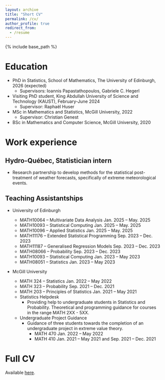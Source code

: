 ```yaml
---
layout: archive
title: "Short CV"
permalink: /cv/
author_profile: true
redirect_from:
  - /resume
---
```


{% include base_path %}

Education
======
* PhD in Statistics, School of Mathematics, The University of Edinburgh, 2026 (expected)
  * Supervisors: Ioannis Papastathopoulos, Gabriele C. Hegerl
* Visiting PhD student, King Abdullah University of Science and Technology (KAUST), February-June 2024 
  * Supervisor: Raphaël Huser
* MSc in Mathematics and Statistics, McGill University, 2022
  * Supervisor: Christian Genest
* BSc in Mathematics and Computer Science, McGill University, 2020

Work experience
======

Hydro-Québec, Statistician intern
---

* Research partnership to develop methods for the statistical post-treatment of weather forecasts, specifically of extreme meteorological events.

Teaching Assistantships
---
* University of Edinburgh
  * MATH10064 – Multivariate Data Analysis Jan. 2025 – May. 2025
  * MATH10093 – Statistical Computing Jan. 2025 – May. 2025
  * MATH10096 – Applied Statistics Jan. 2025 – May. 2025
  * MATH11176 – Extended Statistical Programming Sep. 2023 – Dec. 2023
  * MATH11187 – Generalised Regression Models Sep. 2023 – Dec. 2023
  * MATH08066 – Probability Sep. 2023 – Dec. 2023
  * MATH10093 – Statistical Computing Jan. 2023 – May 2023
  * MATH08051 – Statistics Jan. 2023 – May 2023

* McGill University
  * MATH 324 – Statistics Jan. 2022 – May 2022
  * MATH 323 – Probability Sep. 2021 – Dec. 2021
  * MATH 203 – Principles of Statistics Jan. 2021 – May 2021
  * Statistics Helpdesk
    * Providing help to undergraduate students in Statistics and Probability. Theoretical and programming guidance for courses in the range MATH 2XX - 5XX.
  * Undergraduate Project Guidance
    * Guidance of three students towards the completion of an undergraduate project in extreme value theory.
      * MATH 470 Jan. 2022 – May 2022
      * MATH 410 Jan. 2021 – May 2021 and Sep. 2021 – Dec. 2021




Full CV
======
Available [here](../files/CV_LDM.pdf).

<!-- Skills
======
* Skill 1
* Skill 2
  * Sub-skill 2.1
  * Sub-skill 2.2
  * Sub-skill 2.3
* Skill 3

Publications
======
  <ul>{% for post in site.publications reversed %}
    {% include archive-single-cv.html %}
  {% endfor %}</ul>
  
Talks
======
  <ul>{% for post in site.talks reversed %}
    {% include archive-single-talk-cv.html  %}
  {% endfor %}</ul>
  
Teaching
======
  <ul>{% for post in site.teaching reversed %}
    {% include archive-single-cv.html %}
  {% endfor %}</ul>
  
Service and leadership
======
* Currently signed in to 43 different slack teams -->
